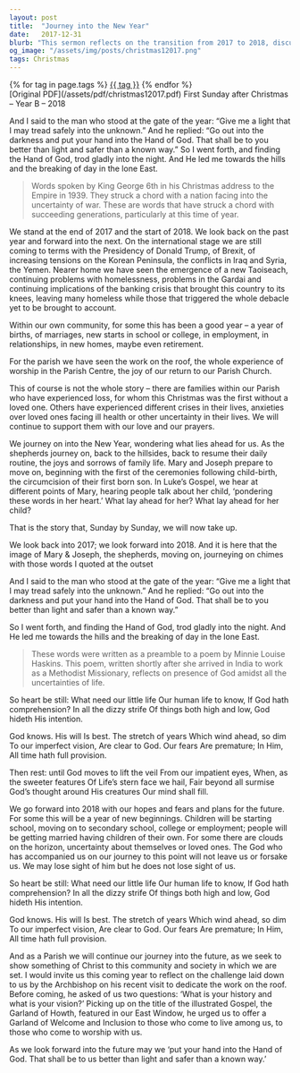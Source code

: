 ```yaml
---
layout: post
title:  "Journey into the New Year"
date:   2017-12-31
blurb: "This sermon reflects on the transition from 2017 to 2018, discussing the uncertainties of the future and the faith in God's guidance. It highlights the challenges faced globally and locally, while also acknowledging personal triumphs and losses within the community. The sermon emphasizes the importance of trusting in God's plan, even amidst the unknown."
og_image: "/assets/img/posts/christmas12017.png"
tags: Christmas
---    
```

<div class="tag-pills">
    {% for tag in page.tags %}
    <a href="{{ site.baseurl }}/tag/{{ tag | slugify }}" class="tag-pill">{{ tag }}</a>
    {% endfor %}
</div>
[Original PDF](/assets/pdf/christmas12017.pdf)
First Sunday after Christmas – Year B – 2018

And I said to the man who stood at the gate of the year: “Give me a light that I may tread safely into the unknown.”
And he replied:
“Go out into the darkness and put your hand into the Hand of God. That shall be to you better than light and safer than a known way.”
So I went forth, and finding the Hand of God, trod gladly into the night. And He led me towards the hills and the breaking of day in the lone East.

> Words spoken by King George 6th in his Christmas address to the Empire in 1939. They struck a chord with a nation facing into the uncertainty of war. These are words that have struck a chord with succeeding generations, particularly at this time of year.

We stand at the end of 2017 and the start of 2018. We look back on the past year and forward into the next. On the international stage we are still coming to terms with the Presidency of Donald Trump, of Brexit, of increasing tensions on the Korean Peninsula, the conflicts in Iraq and Syria, the Yemen. Nearer home we have seen the emergence of a new Taoiseach, continuing problems with homelessness, problems in the Gardai and continuing implications of the banking crisis that brought this country to its knees, leaving many homeless while those that triggered the whole debacle yet to be brought to account.

Within our own community, for some this has been a good year – a year of births, of marriages, new starts in school or college, in employment, in relationships, in new homes, maybe even retirement.

For the parish we have seen the work on the roof, the whole experience of worship in the Parish Centre, the joy of our return to our Parish Church.

This of course is not the whole story – there are families within our Parish who have experienced loss, for whom this Christmas was the first without a loved one. Others have experienced different crises in their lives, anxieties over loved ones facing ill health or other uncertainty in their lives. We will continue to support them with our love and our prayers.

We journey on into the New Year, wondering what lies ahead for us. As the shepherds journey on, back to the hillsides, back to resume their daily routine, the joys and sorrows of family life. Mary and Joseph prepare to move on, beginning with the first of the ceremonies following child-birth, the circumcision of their first born son. In Luke’s Gospel, we hear at different points of Mary, hearing people talk about her child, ‘pondering these words in her heart.’ What lay ahead for her? What lay ahead for her child?

That is the story that, Sunday by Sunday, we will now take up.

We look back into 2017; we look forward into 2018. And it is here that the image of Mary & Joseph, the shepherds, moving on, journeying on chimes with those words I quoted at the outset

And I said to the man who stood at the gate of the year: “Give me a light that I may tread safely into the unknown.”
And he replied:
“Go out into the darkness and put your hand into the Hand of God. That shall be to you better than light and safer than a known way.”

So I went forth, and finding the Hand of God, trod gladly into the night. And He led me towards the hills and the breaking of day in the lone East.

> These words were written as a preamble to a poem by Minnie Louise Haskins. This poem, written shortly after she arrived in India to work as a Methodist Missionary, reflects on presence of God amidst all the uncertainties of life.

So heart be still:
What need our little life
Our human life to know,
If God hath comprehension?
In all the dizzy strife
Of things both high and low,
God hideth His intention.

God knows. His will
Is best. The stretch of years
Which wind ahead, so dim
To our imperfect vision,
Are clear to God. Our fears
Are premature; In Him,
All time hath full provision.

Then rest: until
God moves to lift the veil
From our impatient eyes,
When, as the sweeter features
Of Life’s stern face we hail,
Fair beyond all surmise
God’s thought around His creatures
Our mind shall fill.

We go forward into 2018 with our hopes and fears and plans for the future. For some this will be a year of new beginnings. Children will be starting school, moving on to secondary school, college or employment; people will be getting married having children of their own. For some there are clouds on the horizon, uncertainty about themselves or loved ones. The God who has accompanied us on our journey to this point will not leave us or forsake us. We may lose sight of him but he does not lose sight of us.

So heart be still:
What need our little life
Our human life to know,
If God hath comprehension?
In all the dizzy strife
Of things both high and low,
God hideth His intention.

God knows. His will
Is best. The stretch of years
Which wind ahead, so dim
To our imperfect vision,
Are clear to God. Our fears
Are premature; In Him,
All time hath full provision.

And as a Parish we will continue our journey into the future, as we seek to show something of Christ to this community and society in which we are set. I would invite us this coming year to reflect on the challenge laid down to us by the Archbishop on his recent visit to dedicate the work on the roof. Before coming, he asked of us two questions: ‘What is your history and what is your vision?’ Picking up on the title of the illustrated Gospel, the Garland of Howth, featured in our East Window, he urged us to offer a Garland of Welcome and Inclusion to those who come to live among us, to those who come to worship with us.

As we look forward into the future may we ‘put your hand into the Hand of God. That shall be to us better than light and safer than a known way.’
